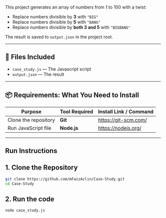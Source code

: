 This project generates an array of numbers from 1 to 100 with a twist:

- Replace numbers divisible by **3** with `"BIG"`
- Replace numbers divisible by **5** with `"BANG"`
- Replace numbers divisible by **both 3 and 5** with `"BIGBANG"`

The result is saved to `output.json` in the project root.

---

## 📁 Files Included

- `case_study.js` — The Javascript script
- `output.json` — The result

---

## 📦 Requirements: What You Need to Install

| Purpose                         | Tool Required | Install Link / Command              |
|----------------------------------|----------------|--------------------------------------|
| Clone the repository             | **Git**        | https://git-scm.com/                 |
| Run JavaScript file              | **Node.js**    | https://nodejs.org/                  |

---

## Run Instructions

## 1. Clone the Repository

```bash
git clone https://github.com/mFaizAzlin/Case-Study.git
cd Case-Study

```

## 2. Run the code

```bash
node case_study.js
